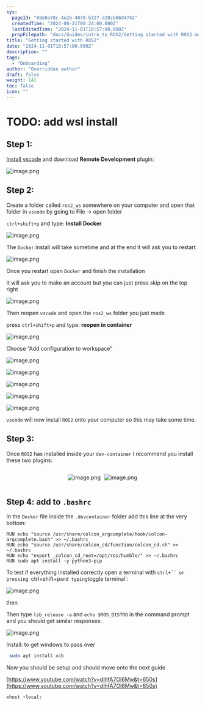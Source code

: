 ```yaml
---
sys:
  pageId: "89e0a78c-4e2b-4070-b327-d28cb0694742"
  createdTime: "2024-08-21T00:24:00.000Z"
  lastEditedTime: "2024-11-01T18:57:00.000Z"
  propFilepath: "docs/Guides/intro_to_ROS2/Getting started with ROS2.md"
title: "Getting started with ROS2"
date: "2024-11-01T18:57:00.000Z"
description: ""
tags:
  - "Onboarding"
author: "Overridden author"
draft: false
weight: 141
toc: false
icon: ""
---
```


# TODO: add wsl install

## Step 1:

[Install vscode](https://code.visualstudio.com/download) and download **Remote Development** plugin:

![image.png](https://prod-files-secure.s3.us-west-2.amazonaws.com/d518164a-d88e-44d1-a4ee-3adb3bd8bce0/efb52993-1881-4a40-b95e-6f020334f022/image.png?X-Amz-Algorithm=AWS4-HMAC-SHA256&X-Amz-Content-Sha256=UNSIGNED-PAYLOAD&X-Amz-Credential=ASIAZI2LB466TPUOAGZO%2F20250202%2Fus-west-2%2Fs3%2Faws4_request&X-Amz-Date=20250202T180855Z&X-Amz-Expires=3600&X-Amz-Security-Token=IQoJb3JpZ2luX2VjEOr%2F%2F%2F%2F%2F%2F%2F%2F%2F%2FwEaCXVzLXdlc3QtMiJHMEUCIQCv8wK0sE4x1PAF8LhTC6P7MtEvMm2wFlAjFhAq3I1%2F4AIgXPnDGKzQwhPH04X48bd5Qm6HSWBrB0Gmjv28I5yFyBMqiAQI8%2F%2F%2F%2F%2F%2F%2F%2F%2F%2F%2FARAAGgw2Mzc0MjMxODM4MDUiDPVqJ5XncZ%2BYVftkiSrcA61EF8%2B6XnFuE27a2qarWsYMC86QVAPvDESb3drhBuwt0Yor1h%2FETwWdzOIVj4OJQ2%2ByUwHoTz5k6%2Bfy09oyZBcoQlwPDGh0U1yiyIJUdBBsgtnxrH%2Fq5cJphVYqt1e1fJzDtkWsg%2BY1iqEh%2F3JNRiC2Xf0u4L9ezdFAn4SaCzaTBeO9Gcf4dAoGK%2B%2BcaPppQMkl0D7vEdSuPqV3JH3MGihMsL%2FcB34gpPF95lYXKSGPto6X4xb8XykbrWAxtJBMy8y3oYQ3iKTtxtbFkMWQx8preubm2xmoAT3pQeEZwWDbjlH%2FQAT0m1zts5YXQTHZEbiwQ46LwQg7ObO2IX0G%2BjCkL3NOwgTIg4iF5mMGC%2BGsLhPCyaG%2F5LYbRWyi8UklsMsGS997cbmWbc%2B7W%2BxKr1ux1s1Y06DIoAbf4xtoOrp6vlcMLtoOc2XkwNdYP8cWyRkOyY%2FvejrgWZKp316KWIYwqXdnqm%2F8h%2BGwJrsj2OcJjKgGJ4220tFuVCDZy8CpcEzlW05JJncFmRs2wa5deo%2Bj78zAwP%2BAKRUbgC4%2FgNCCoehH8ZadAQ7J0KaUi%2F3i7eaZG5wLsqWYbiCO8QDW4BkMGmS%2BJM4QydU7zhjsGovnwg0p%2BK2MYHgxC2S4MIje%2FrwGOqUBsnpLBntKnH7YDtIAzbG1ntl3hQwWylMbM%2B9%2FBFugRGkQbwp4V2jff4ytT%2BGpCAJRRKFiR9IdTIIw4q3MhLBss43np8owxVYgnb%2FX2Yc1d5j3VJV3KxDFbOhAABm99RPZPbRxiVw8KMjZ1fbWK1s9PROloIgoPJ7jjmie8Dd4aO5layAGa711GiAbBNwGkyUmCi6txvdB2iTLLqGi3Xbwc3sVq4ze&X-Amz-Signature=694c4665a5c728902cdda9644f2423727eacf4430e99e90f8cab38530f1e15c0&X-Amz-SignedHeaders=host&x-id=GetObject)

## Step 2:

Create a folder called `ros2_ws` somewhere on your computer and open that folder in `vscode` by going to File → open folder 

`ctrl+shift+p` and type: **Install Docker**

![image.png](https://prod-files-secure.s3.us-west-2.amazonaws.com/d518164a-d88e-44d1-a4ee-3adb3bd8bce0/2269dc0e-1cd5-47ff-bceb-c04ad9b2eab0/image.png?X-Amz-Algorithm=AWS4-HMAC-SHA256&X-Amz-Content-Sha256=UNSIGNED-PAYLOAD&X-Amz-Credential=ASIAZI2LB466TPUOAGZO%2F20250202%2Fus-west-2%2Fs3%2Faws4_request&X-Amz-Date=20250202T180855Z&X-Amz-Expires=3600&X-Amz-Security-Token=IQoJb3JpZ2luX2VjEOr%2F%2F%2F%2F%2F%2F%2F%2F%2F%2FwEaCXVzLXdlc3QtMiJHMEUCIQCv8wK0sE4x1PAF8LhTC6P7MtEvMm2wFlAjFhAq3I1%2F4AIgXPnDGKzQwhPH04X48bd5Qm6HSWBrB0Gmjv28I5yFyBMqiAQI8%2F%2F%2F%2F%2F%2F%2F%2F%2F%2F%2FARAAGgw2Mzc0MjMxODM4MDUiDPVqJ5XncZ%2BYVftkiSrcA61EF8%2B6XnFuE27a2qarWsYMC86QVAPvDESb3drhBuwt0Yor1h%2FETwWdzOIVj4OJQ2%2ByUwHoTz5k6%2Bfy09oyZBcoQlwPDGh0U1yiyIJUdBBsgtnxrH%2Fq5cJphVYqt1e1fJzDtkWsg%2BY1iqEh%2F3JNRiC2Xf0u4L9ezdFAn4SaCzaTBeO9Gcf4dAoGK%2B%2BcaPppQMkl0D7vEdSuPqV3JH3MGihMsL%2FcB34gpPF95lYXKSGPto6X4xb8XykbrWAxtJBMy8y3oYQ3iKTtxtbFkMWQx8preubm2xmoAT3pQeEZwWDbjlH%2FQAT0m1zts5YXQTHZEbiwQ46LwQg7ObO2IX0G%2BjCkL3NOwgTIg4iF5mMGC%2BGsLhPCyaG%2F5LYbRWyi8UklsMsGS997cbmWbc%2B7W%2BxKr1ux1s1Y06DIoAbf4xtoOrp6vlcMLtoOc2XkwNdYP8cWyRkOyY%2FvejrgWZKp316KWIYwqXdnqm%2F8h%2BGwJrsj2OcJjKgGJ4220tFuVCDZy8CpcEzlW05JJncFmRs2wa5deo%2Bj78zAwP%2BAKRUbgC4%2FgNCCoehH8ZadAQ7J0KaUi%2F3i7eaZG5wLsqWYbiCO8QDW4BkMGmS%2BJM4QydU7zhjsGovnwg0p%2BK2MYHgxC2S4MIje%2FrwGOqUBsnpLBntKnH7YDtIAzbG1ntl3hQwWylMbM%2B9%2FBFugRGkQbwp4V2jff4ytT%2BGpCAJRRKFiR9IdTIIw4q3MhLBss43np8owxVYgnb%2FX2Yc1d5j3VJV3KxDFbOhAABm99RPZPbRxiVw8KMjZ1fbWK1s9PROloIgoPJ7jjmie8Dd4aO5layAGa711GiAbBNwGkyUmCi6txvdB2iTLLqGi3Xbwc3sVq4ze&X-Amz-Signature=f7334428e27d734323f51bff5d2848a76dc794a8593f5792024d087f9d876ce5&X-Amz-SignedHeaders=host&x-id=GetObject)

The `Docker` install will take sometime and at the end it will ask you to restart

![image.png](https://prod-files-secure.s3.us-west-2.amazonaws.com/d518164a-d88e-44d1-a4ee-3adb3bd8bce0/ed233f78-be33-4b1f-b89c-9c346c0e961e/image.png?X-Amz-Algorithm=AWS4-HMAC-SHA256&X-Amz-Content-Sha256=UNSIGNED-PAYLOAD&X-Amz-Credential=ASIAZI2LB466TPUOAGZO%2F20250202%2Fus-west-2%2Fs3%2Faws4_request&X-Amz-Date=20250202T180855Z&X-Amz-Expires=3600&X-Amz-Security-Token=IQoJb3JpZ2luX2VjEOr%2F%2F%2F%2F%2F%2F%2F%2F%2F%2FwEaCXVzLXdlc3QtMiJHMEUCIQCv8wK0sE4x1PAF8LhTC6P7MtEvMm2wFlAjFhAq3I1%2F4AIgXPnDGKzQwhPH04X48bd5Qm6HSWBrB0Gmjv28I5yFyBMqiAQI8%2F%2F%2F%2F%2F%2F%2F%2F%2F%2F%2FARAAGgw2Mzc0MjMxODM4MDUiDPVqJ5XncZ%2BYVftkiSrcA61EF8%2B6XnFuE27a2qarWsYMC86QVAPvDESb3drhBuwt0Yor1h%2FETwWdzOIVj4OJQ2%2ByUwHoTz5k6%2Bfy09oyZBcoQlwPDGh0U1yiyIJUdBBsgtnxrH%2Fq5cJphVYqt1e1fJzDtkWsg%2BY1iqEh%2F3JNRiC2Xf0u4L9ezdFAn4SaCzaTBeO9Gcf4dAoGK%2B%2BcaPppQMkl0D7vEdSuPqV3JH3MGihMsL%2FcB34gpPF95lYXKSGPto6X4xb8XykbrWAxtJBMy8y3oYQ3iKTtxtbFkMWQx8preubm2xmoAT3pQeEZwWDbjlH%2FQAT0m1zts5YXQTHZEbiwQ46LwQg7ObO2IX0G%2BjCkL3NOwgTIg4iF5mMGC%2BGsLhPCyaG%2F5LYbRWyi8UklsMsGS997cbmWbc%2B7W%2BxKr1ux1s1Y06DIoAbf4xtoOrp6vlcMLtoOc2XkwNdYP8cWyRkOyY%2FvejrgWZKp316KWIYwqXdnqm%2F8h%2BGwJrsj2OcJjKgGJ4220tFuVCDZy8CpcEzlW05JJncFmRs2wa5deo%2Bj78zAwP%2BAKRUbgC4%2FgNCCoehH8ZadAQ7J0KaUi%2F3i7eaZG5wLsqWYbiCO8QDW4BkMGmS%2BJM4QydU7zhjsGovnwg0p%2BK2MYHgxC2S4MIje%2FrwGOqUBsnpLBntKnH7YDtIAzbG1ntl3hQwWylMbM%2B9%2FBFugRGkQbwp4V2jff4ytT%2BGpCAJRRKFiR9IdTIIw4q3MhLBss43np8owxVYgnb%2FX2Yc1d5j3VJV3KxDFbOhAABm99RPZPbRxiVw8KMjZ1fbWK1s9PROloIgoPJ7jjmie8Dd4aO5layAGa711GiAbBNwGkyUmCi6txvdB2iTLLqGi3Xbwc3sVq4ze&X-Amz-Signature=a17ab72b874c3cb95e2356d362f52b8e11de6911c707cd714b34728d7576e0e6&X-Amz-SignedHeaders=host&x-id=GetObject)

Once you restart open `Docker` and finish the installation

It will ask you to make an account but you can just press skip on the top right

![image.png](https://prod-files-secure.s3.us-west-2.amazonaws.com/d518164a-d88e-44d1-a4ee-3adb3bd8bce0/21010ad9-1659-4fd9-9f59-9932a09b2a3d/image.png?X-Amz-Algorithm=AWS4-HMAC-SHA256&X-Amz-Content-Sha256=UNSIGNED-PAYLOAD&X-Amz-Credential=ASIAZI2LB466TPUOAGZO%2F20250202%2Fus-west-2%2Fs3%2Faws4_request&X-Amz-Date=20250202T180855Z&X-Amz-Expires=3600&X-Amz-Security-Token=IQoJb3JpZ2luX2VjEOr%2F%2F%2F%2F%2F%2F%2F%2F%2F%2FwEaCXVzLXdlc3QtMiJHMEUCIQCv8wK0sE4x1PAF8LhTC6P7MtEvMm2wFlAjFhAq3I1%2F4AIgXPnDGKzQwhPH04X48bd5Qm6HSWBrB0Gmjv28I5yFyBMqiAQI8%2F%2F%2F%2F%2F%2F%2F%2F%2F%2F%2FARAAGgw2Mzc0MjMxODM4MDUiDPVqJ5XncZ%2BYVftkiSrcA61EF8%2B6XnFuE27a2qarWsYMC86QVAPvDESb3drhBuwt0Yor1h%2FETwWdzOIVj4OJQ2%2ByUwHoTz5k6%2Bfy09oyZBcoQlwPDGh0U1yiyIJUdBBsgtnxrH%2Fq5cJphVYqt1e1fJzDtkWsg%2BY1iqEh%2F3JNRiC2Xf0u4L9ezdFAn4SaCzaTBeO9Gcf4dAoGK%2B%2BcaPppQMkl0D7vEdSuPqV3JH3MGihMsL%2FcB34gpPF95lYXKSGPto6X4xb8XykbrWAxtJBMy8y3oYQ3iKTtxtbFkMWQx8preubm2xmoAT3pQeEZwWDbjlH%2FQAT0m1zts5YXQTHZEbiwQ46LwQg7ObO2IX0G%2BjCkL3NOwgTIg4iF5mMGC%2BGsLhPCyaG%2F5LYbRWyi8UklsMsGS997cbmWbc%2B7W%2BxKr1ux1s1Y06DIoAbf4xtoOrp6vlcMLtoOc2XkwNdYP8cWyRkOyY%2FvejrgWZKp316KWIYwqXdnqm%2F8h%2BGwJrsj2OcJjKgGJ4220tFuVCDZy8CpcEzlW05JJncFmRs2wa5deo%2Bj78zAwP%2BAKRUbgC4%2FgNCCoehH8ZadAQ7J0KaUi%2F3i7eaZG5wLsqWYbiCO8QDW4BkMGmS%2BJM4QydU7zhjsGovnwg0p%2BK2MYHgxC2S4MIje%2FrwGOqUBsnpLBntKnH7YDtIAzbG1ntl3hQwWylMbM%2B9%2FBFugRGkQbwp4V2jff4ytT%2BGpCAJRRKFiR9IdTIIw4q3MhLBss43np8owxVYgnb%2FX2Yc1d5j3VJV3KxDFbOhAABm99RPZPbRxiVw8KMjZ1fbWK1s9PROloIgoPJ7jjmie8Dd4aO5layAGa711GiAbBNwGkyUmCi6txvdB2iTLLqGi3Xbwc3sVq4ze&X-Amz-Signature=df455c78fdcf25305e7bb364b4a904a0df27945efff78f441e2846754cac3b60&X-Amz-SignedHeaders=host&x-id=GetObject)

Then reopen `vscode` and open the `ros2_ws` folder you just made

press `ctrl+shift+p` and type: **reopen in container**

![image.png](https://prod-files-secure.s3.us-west-2.amazonaws.com/d518164a-d88e-44d1-a4ee-3adb3bd8bce0/4e93b8c2-41ad-488c-8095-c74205196118/image.png?X-Amz-Algorithm=AWS4-HMAC-SHA256&X-Amz-Content-Sha256=UNSIGNED-PAYLOAD&X-Amz-Credential=ASIAZI2LB466TPUOAGZO%2F20250202%2Fus-west-2%2Fs3%2Faws4_request&X-Amz-Date=20250202T180855Z&X-Amz-Expires=3600&X-Amz-Security-Token=IQoJb3JpZ2luX2VjEOr%2F%2F%2F%2F%2F%2F%2F%2F%2F%2FwEaCXVzLXdlc3QtMiJHMEUCIQCv8wK0sE4x1PAF8LhTC6P7MtEvMm2wFlAjFhAq3I1%2F4AIgXPnDGKzQwhPH04X48bd5Qm6HSWBrB0Gmjv28I5yFyBMqiAQI8%2F%2F%2F%2F%2F%2F%2F%2F%2F%2F%2FARAAGgw2Mzc0MjMxODM4MDUiDPVqJ5XncZ%2BYVftkiSrcA61EF8%2B6XnFuE27a2qarWsYMC86QVAPvDESb3drhBuwt0Yor1h%2FETwWdzOIVj4OJQ2%2ByUwHoTz5k6%2Bfy09oyZBcoQlwPDGh0U1yiyIJUdBBsgtnxrH%2Fq5cJphVYqt1e1fJzDtkWsg%2BY1iqEh%2F3JNRiC2Xf0u4L9ezdFAn4SaCzaTBeO9Gcf4dAoGK%2B%2BcaPppQMkl0D7vEdSuPqV3JH3MGihMsL%2FcB34gpPF95lYXKSGPto6X4xb8XykbrWAxtJBMy8y3oYQ3iKTtxtbFkMWQx8preubm2xmoAT3pQeEZwWDbjlH%2FQAT0m1zts5YXQTHZEbiwQ46LwQg7ObO2IX0G%2BjCkL3NOwgTIg4iF5mMGC%2BGsLhPCyaG%2F5LYbRWyi8UklsMsGS997cbmWbc%2B7W%2BxKr1ux1s1Y06DIoAbf4xtoOrp6vlcMLtoOc2XkwNdYP8cWyRkOyY%2FvejrgWZKp316KWIYwqXdnqm%2F8h%2BGwJrsj2OcJjKgGJ4220tFuVCDZy8CpcEzlW05JJncFmRs2wa5deo%2Bj78zAwP%2BAKRUbgC4%2FgNCCoehH8ZadAQ7J0KaUi%2F3i7eaZG5wLsqWYbiCO8QDW4BkMGmS%2BJM4QydU7zhjsGovnwg0p%2BK2MYHgxC2S4MIje%2FrwGOqUBsnpLBntKnH7YDtIAzbG1ntl3hQwWylMbM%2B9%2FBFugRGkQbwp4V2jff4ytT%2BGpCAJRRKFiR9IdTIIw4q3MhLBss43np8owxVYgnb%2FX2Yc1d5j3VJV3KxDFbOhAABm99RPZPbRxiVw8KMjZ1fbWK1s9PROloIgoPJ7jjmie8Dd4aO5layAGa711GiAbBNwGkyUmCi6txvdB2iTLLqGi3Xbwc3sVq4ze&X-Amz-Signature=bdc206c1bd7b55660fa8e7eff7b204079e7a95ba9f883c9c6027a9d9df697dc8&X-Amz-SignedHeaders=host&x-id=GetObject)

Choose “Add configuration to workspace”

![image.png](https://prod-files-secure.s3.us-west-2.amazonaws.com/d518164a-d88e-44d1-a4ee-3adb3bd8bce0/9560b282-5060-4989-ba37-97e7b2c22476/image.png?X-Amz-Algorithm=AWS4-HMAC-SHA256&X-Amz-Content-Sha256=UNSIGNED-PAYLOAD&X-Amz-Credential=ASIAZI2LB466TPUOAGZO%2F20250202%2Fus-west-2%2Fs3%2Faws4_request&X-Amz-Date=20250202T180855Z&X-Amz-Expires=3600&X-Amz-Security-Token=IQoJb3JpZ2luX2VjEOr%2F%2F%2F%2F%2F%2F%2F%2F%2F%2FwEaCXVzLXdlc3QtMiJHMEUCIQCv8wK0sE4x1PAF8LhTC6P7MtEvMm2wFlAjFhAq3I1%2F4AIgXPnDGKzQwhPH04X48bd5Qm6HSWBrB0Gmjv28I5yFyBMqiAQI8%2F%2F%2F%2F%2F%2F%2F%2F%2F%2F%2FARAAGgw2Mzc0MjMxODM4MDUiDPVqJ5XncZ%2BYVftkiSrcA61EF8%2B6XnFuE27a2qarWsYMC86QVAPvDESb3drhBuwt0Yor1h%2FETwWdzOIVj4OJQ2%2ByUwHoTz5k6%2Bfy09oyZBcoQlwPDGh0U1yiyIJUdBBsgtnxrH%2Fq5cJphVYqt1e1fJzDtkWsg%2BY1iqEh%2F3JNRiC2Xf0u4L9ezdFAn4SaCzaTBeO9Gcf4dAoGK%2B%2BcaPppQMkl0D7vEdSuPqV3JH3MGihMsL%2FcB34gpPF95lYXKSGPto6X4xb8XykbrWAxtJBMy8y3oYQ3iKTtxtbFkMWQx8preubm2xmoAT3pQeEZwWDbjlH%2FQAT0m1zts5YXQTHZEbiwQ46LwQg7ObO2IX0G%2BjCkL3NOwgTIg4iF5mMGC%2BGsLhPCyaG%2F5LYbRWyi8UklsMsGS997cbmWbc%2B7W%2BxKr1ux1s1Y06DIoAbf4xtoOrp6vlcMLtoOc2XkwNdYP8cWyRkOyY%2FvejrgWZKp316KWIYwqXdnqm%2F8h%2BGwJrsj2OcJjKgGJ4220tFuVCDZy8CpcEzlW05JJncFmRs2wa5deo%2Bj78zAwP%2BAKRUbgC4%2FgNCCoehH8ZadAQ7J0KaUi%2F3i7eaZG5wLsqWYbiCO8QDW4BkMGmS%2BJM4QydU7zhjsGovnwg0p%2BK2MYHgxC2S4MIje%2FrwGOqUBsnpLBntKnH7YDtIAzbG1ntl3hQwWylMbM%2B9%2FBFugRGkQbwp4V2jff4ytT%2BGpCAJRRKFiR9IdTIIw4q3MhLBss43np8owxVYgnb%2FX2Yc1d5j3VJV3KxDFbOhAABm99RPZPbRxiVw8KMjZ1fbWK1s9PROloIgoPJ7jjmie8Dd4aO5layAGa711GiAbBNwGkyUmCi6txvdB2iTLLqGi3Xbwc3sVq4ze&X-Amz-Signature=ba33c103bc79fe6b81f5affbef262af9035a31d5e7bc3ceb60659b8b3220d292&X-Amz-SignedHeaders=host&x-id=GetObject)

![image.png](https://prod-files-secure.s3.us-west-2.amazonaws.com/d518164a-d88e-44d1-a4ee-3adb3bd8bce0/2ee63f81-886b-48e8-a553-dc6e5eac99e4/image.png?X-Amz-Algorithm=AWS4-HMAC-SHA256&X-Amz-Content-Sha256=UNSIGNED-PAYLOAD&X-Amz-Credential=ASIAZI2LB466TPUOAGZO%2F20250202%2Fus-west-2%2Fs3%2Faws4_request&X-Amz-Date=20250202T180855Z&X-Amz-Expires=3600&X-Amz-Security-Token=IQoJb3JpZ2luX2VjEOr%2F%2F%2F%2F%2F%2F%2F%2F%2F%2FwEaCXVzLXdlc3QtMiJHMEUCIQCv8wK0sE4x1PAF8LhTC6P7MtEvMm2wFlAjFhAq3I1%2F4AIgXPnDGKzQwhPH04X48bd5Qm6HSWBrB0Gmjv28I5yFyBMqiAQI8%2F%2F%2F%2F%2F%2F%2F%2F%2F%2F%2FARAAGgw2Mzc0MjMxODM4MDUiDPVqJ5XncZ%2BYVftkiSrcA61EF8%2B6XnFuE27a2qarWsYMC86QVAPvDESb3drhBuwt0Yor1h%2FETwWdzOIVj4OJQ2%2ByUwHoTz5k6%2Bfy09oyZBcoQlwPDGh0U1yiyIJUdBBsgtnxrH%2Fq5cJphVYqt1e1fJzDtkWsg%2BY1iqEh%2F3JNRiC2Xf0u4L9ezdFAn4SaCzaTBeO9Gcf4dAoGK%2B%2BcaPppQMkl0D7vEdSuPqV3JH3MGihMsL%2FcB34gpPF95lYXKSGPto6X4xb8XykbrWAxtJBMy8y3oYQ3iKTtxtbFkMWQx8preubm2xmoAT3pQeEZwWDbjlH%2FQAT0m1zts5YXQTHZEbiwQ46LwQg7ObO2IX0G%2BjCkL3NOwgTIg4iF5mMGC%2BGsLhPCyaG%2F5LYbRWyi8UklsMsGS997cbmWbc%2B7W%2BxKr1ux1s1Y06DIoAbf4xtoOrp6vlcMLtoOc2XkwNdYP8cWyRkOyY%2FvejrgWZKp316KWIYwqXdnqm%2F8h%2BGwJrsj2OcJjKgGJ4220tFuVCDZy8CpcEzlW05JJncFmRs2wa5deo%2Bj78zAwP%2BAKRUbgC4%2FgNCCoehH8ZadAQ7J0KaUi%2F3i7eaZG5wLsqWYbiCO8QDW4BkMGmS%2BJM4QydU7zhjsGovnwg0p%2BK2MYHgxC2S4MIje%2FrwGOqUBsnpLBntKnH7YDtIAzbG1ntl3hQwWylMbM%2B9%2FBFugRGkQbwp4V2jff4ytT%2BGpCAJRRKFiR9IdTIIw4q3MhLBss43np8owxVYgnb%2FX2Yc1d5j3VJV3KxDFbOhAABm99RPZPbRxiVw8KMjZ1fbWK1s9PROloIgoPJ7jjmie8Dd4aO5layAGa711GiAbBNwGkyUmCi6txvdB2iTLLqGi3Xbwc3sVq4ze&X-Amz-Signature=7e7a9b7532e38a29a750982eb4651f418f3cb024a4ef891a824992bbb142dfe3&X-Amz-SignedHeaders=host&x-id=GetObject)

![image.png](https://prod-files-secure.s3.us-west-2.amazonaws.com/d518164a-d88e-44d1-a4ee-3adb3bd8bce0/ae1580b2-b048-407e-aed9-b584224a7a04/image.png?X-Amz-Algorithm=AWS4-HMAC-SHA256&X-Amz-Content-Sha256=UNSIGNED-PAYLOAD&X-Amz-Credential=ASIAZI2LB466TPUOAGZO%2F20250202%2Fus-west-2%2Fs3%2Faws4_request&X-Amz-Date=20250202T180855Z&X-Amz-Expires=3600&X-Amz-Security-Token=IQoJb3JpZ2luX2VjEOr%2F%2F%2F%2F%2F%2F%2F%2F%2F%2FwEaCXVzLXdlc3QtMiJHMEUCIQCv8wK0sE4x1PAF8LhTC6P7MtEvMm2wFlAjFhAq3I1%2F4AIgXPnDGKzQwhPH04X48bd5Qm6HSWBrB0Gmjv28I5yFyBMqiAQI8%2F%2F%2F%2F%2F%2F%2F%2F%2F%2F%2FARAAGgw2Mzc0MjMxODM4MDUiDPVqJ5XncZ%2BYVftkiSrcA61EF8%2B6XnFuE27a2qarWsYMC86QVAPvDESb3drhBuwt0Yor1h%2FETwWdzOIVj4OJQ2%2ByUwHoTz5k6%2Bfy09oyZBcoQlwPDGh0U1yiyIJUdBBsgtnxrH%2Fq5cJphVYqt1e1fJzDtkWsg%2BY1iqEh%2F3JNRiC2Xf0u4L9ezdFAn4SaCzaTBeO9Gcf4dAoGK%2B%2BcaPppQMkl0D7vEdSuPqV3JH3MGihMsL%2FcB34gpPF95lYXKSGPto6X4xb8XykbrWAxtJBMy8y3oYQ3iKTtxtbFkMWQx8preubm2xmoAT3pQeEZwWDbjlH%2FQAT0m1zts5YXQTHZEbiwQ46LwQg7ObO2IX0G%2BjCkL3NOwgTIg4iF5mMGC%2BGsLhPCyaG%2F5LYbRWyi8UklsMsGS997cbmWbc%2B7W%2BxKr1ux1s1Y06DIoAbf4xtoOrp6vlcMLtoOc2XkwNdYP8cWyRkOyY%2FvejrgWZKp316KWIYwqXdnqm%2F8h%2BGwJrsj2OcJjKgGJ4220tFuVCDZy8CpcEzlW05JJncFmRs2wa5deo%2Bj78zAwP%2BAKRUbgC4%2FgNCCoehH8ZadAQ7J0KaUi%2F3i7eaZG5wLsqWYbiCO8QDW4BkMGmS%2BJM4QydU7zhjsGovnwg0p%2BK2MYHgxC2S4MIje%2FrwGOqUBsnpLBntKnH7YDtIAzbG1ntl3hQwWylMbM%2B9%2FBFugRGkQbwp4V2jff4ytT%2BGpCAJRRKFiR9IdTIIw4q3MhLBss43np8owxVYgnb%2FX2Yc1d5j3VJV3KxDFbOhAABm99RPZPbRxiVw8KMjZ1fbWK1s9PROloIgoPJ7jjmie8Dd4aO5layAGa711GiAbBNwGkyUmCi6txvdB2iTLLqGi3Xbwc3sVq4ze&X-Amz-Signature=f0d938ed7f033e0bca1aca4cc15e98161459a0aded0ca31a2ee74a22ce4f8d0c&X-Amz-SignedHeaders=host&x-id=GetObject)

![image.png](https://prod-files-secure.s3.us-west-2.amazonaws.com/d518164a-d88e-44d1-a4ee-3adb3bd8bce0/53255b28-f75e-430f-b9e3-c0ac8577e42b/image.png?X-Amz-Algorithm=AWS4-HMAC-SHA256&X-Amz-Content-Sha256=UNSIGNED-PAYLOAD&X-Amz-Credential=ASIAZI2LB466TPUOAGZO%2F20250202%2Fus-west-2%2Fs3%2Faws4_request&X-Amz-Date=20250202T180855Z&X-Amz-Expires=3600&X-Amz-Security-Token=IQoJb3JpZ2luX2VjEOr%2F%2F%2F%2F%2F%2F%2F%2F%2F%2FwEaCXVzLXdlc3QtMiJHMEUCIQCv8wK0sE4x1PAF8LhTC6P7MtEvMm2wFlAjFhAq3I1%2F4AIgXPnDGKzQwhPH04X48bd5Qm6HSWBrB0Gmjv28I5yFyBMqiAQI8%2F%2F%2F%2F%2F%2F%2F%2F%2F%2F%2FARAAGgw2Mzc0MjMxODM4MDUiDPVqJ5XncZ%2BYVftkiSrcA61EF8%2B6XnFuE27a2qarWsYMC86QVAPvDESb3drhBuwt0Yor1h%2FETwWdzOIVj4OJQ2%2ByUwHoTz5k6%2Bfy09oyZBcoQlwPDGh0U1yiyIJUdBBsgtnxrH%2Fq5cJphVYqt1e1fJzDtkWsg%2BY1iqEh%2F3JNRiC2Xf0u4L9ezdFAn4SaCzaTBeO9Gcf4dAoGK%2B%2BcaPppQMkl0D7vEdSuPqV3JH3MGihMsL%2FcB34gpPF95lYXKSGPto6X4xb8XykbrWAxtJBMy8y3oYQ3iKTtxtbFkMWQx8preubm2xmoAT3pQeEZwWDbjlH%2FQAT0m1zts5YXQTHZEbiwQ46LwQg7ObO2IX0G%2BjCkL3NOwgTIg4iF5mMGC%2BGsLhPCyaG%2F5LYbRWyi8UklsMsGS997cbmWbc%2B7W%2BxKr1ux1s1Y06DIoAbf4xtoOrp6vlcMLtoOc2XkwNdYP8cWyRkOyY%2FvejrgWZKp316KWIYwqXdnqm%2F8h%2BGwJrsj2OcJjKgGJ4220tFuVCDZy8CpcEzlW05JJncFmRs2wa5deo%2Bj78zAwP%2BAKRUbgC4%2FgNCCoehH8ZadAQ7J0KaUi%2F3i7eaZG5wLsqWYbiCO8QDW4BkMGmS%2BJM4QydU7zhjsGovnwg0p%2BK2MYHgxC2S4MIje%2FrwGOqUBsnpLBntKnH7YDtIAzbG1ntl3hQwWylMbM%2B9%2FBFugRGkQbwp4V2jff4ytT%2BGpCAJRRKFiR9IdTIIw4q3MhLBss43np8owxVYgnb%2FX2Yc1d5j3VJV3KxDFbOhAABm99RPZPbRxiVw8KMjZ1fbWK1s9PROloIgoPJ7jjmie8Dd4aO5layAGa711GiAbBNwGkyUmCi6txvdB2iTLLqGi3Xbwc3sVq4ze&X-Amz-Signature=67707660a043eb8d5ff5a9a6e5783f9313d0c85255957e32ce38a3b08144c165&X-Amz-SignedHeaders=host&x-id=GetObject)

![image.png](https://prod-files-secure.s3.us-west-2.amazonaws.com/d518164a-d88e-44d1-a4ee-3adb3bd8bce0/7c562767-5af9-4ffb-97d1-327bcdf4ee00/image.png?X-Amz-Algorithm=AWS4-HMAC-SHA256&X-Amz-Content-Sha256=UNSIGNED-PAYLOAD&X-Amz-Credential=ASIAZI2LB466TPUOAGZO%2F20250202%2Fus-west-2%2Fs3%2Faws4_request&X-Amz-Date=20250202T180855Z&X-Amz-Expires=3600&X-Amz-Security-Token=IQoJb3JpZ2luX2VjEOr%2F%2F%2F%2F%2F%2F%2F%2F%2F%2FwEaCXVzLXdlc3QtMiJHMEUCIQCv8wK0sE4x1PAF8LhTC6P7MtEvMm2wFlAjFhAq3I1%2F4AIgXPnDGKzQwhPH04X48bd5Qm6HSWBrB0Gmjv28I5yFyBMqiAQI8%2F%2F%2F%2F%2F%2F%2F%2F%2F%2F%2FARAAGgw2Mzc0MjMxODM4MDUiDPVqJ5XncZ%2BYVftkiSrcA61EF8%2B6XnFuE27a2qarWsYMC86QVAPvDESb3drhBuwt0Yor1h%2FETwWdzOIVj4OJQ2%2ByUwHoTz5k6%2Bfy09oyZBcoQlwPDGh0U1yiyIJUdBBsgtnxrH%2Fq5cJphVYqt1e1fJzDtkWsg%2BY1iqEh%2F3JNRiC2Xf0u4L9ezdFAn4SaCzaTBeO9Gcf4dAoGK%2B%2BcaPppQMkl0D7vEdSuPqV3JH3MGihMsL%2FcB34gpPF95lYXKSGPto6X4xb8XykbrWAxtJBMy8y3oYQ3iKTtxtbFkMWQx8preubm2xmoAT3pQeEZwWDbjlH%2FQAT0m1zts5YXQTHZEbiwQ46LwQg7ObO2IX0G%2BjCkL3NOwgTIg4iF5mMGC%2BGsLhPCyaG%2F5LYbRWyi8UklsMsGS997cbmWbc%2B7W%2BxKr1ux1s1Y06DIoAbf4xtoOrp6vlcMLtoOc2XkwNdYP8cWyRkOyY%2FvejrgWZKp316KWIYwqXdnqm%2F8h%2BGwJrsj2OcJjKgGJ4220tFuVCDZy8CpcEzlW05JJncFmRs2wa5deo%2Bj78zAwP%2BAKRUbgC4%2FgNCCoehH8ZadAQ7J0KaUi%2F3i7eaZG5wLsqWYbiCO8QDW4BkMGmS%2BJM4QydU7zhjsGovnwg0p%2BK2MYHgxC2S4MIje%2FrwGOqUBsnpLBntKnH7YDtIAzbG1ntl3hQwWylMbM%2B9%2FBFugRGkQbwp4V2jff4ytT%2BGpCAJRRKFiR9IdTIIw4q3MhLBss43np8owxVYgnb%2FX2Yc1d5j3VJV3KxDFbOhAABm99RPZPbRxiVw8KMjZ1fbWK1s9PROloIgoPJ7jjmie8Dd4aO5layAGa711GiAbBNwGkyUmCi6txvdB2iTLLqGi3Xbwc3sVq4ze&X-Amz-Signature=5f288a8e8c262331373a4eea3e7213fd5f72e0c58429fa38d39cbf7d2d520ad4&X-Amz-SignedHeaders=host&x-id=GetObject)

`vscode` will now install `ROS2` onto your computer so this may take some time.

## Step 3:

Once `ROS2` has installed inside your `dev-container` I recommend you install these two plugins:

<div style="display: flex;flex-direction: row; column-gap:10px; max-width: 630px;justify-content: center;">
<div>

![image.png](https://prod-files-secure.s3.us-west-2.amazonaws.com/d518164a-d88e-44d1-a4ee-3adb3bd8bce0/3fc3d550-5a54-4ba1-ba6b-faa01cdb7369/image.png?X-Amz-Algorithm=AWS4-HMAC-SHA256&X-Amz-Content-Sha256=UNSIGNED-PAYLOAD&X-Amz-Credential=ASIAZI2LB466Q5U7F3PQ%2F20250202%2Fus-west-2%2Fs3%2Faws4_request&X-Amz-Date=20250202T180857Z&X-Amz-Expires=3600&X-Amz-Security-Token=IQoJb3JpZ2luX2VjEOr%2F%2F%2F%2F%2F%2F%2F%2F%2F%2FwEaCXVzLXdlc3QtMiJHMEUCIGgi%2B%2BvKeiYTQDVuRMb1wRThTY%2BUoiFxD3v5b3814LH2AiEA0DkuxU4zicuJ4k00ZGpNag0yiHMNEDnym467STHioDQqiAQI8%2F%2F%2F%2F%2F%2F%2F%2F%2F%2F%2FARAAGgw2Mzc0MjMxODM4MDUiDBS4evGnJ047nVjuLSrcA9Y6jG2yVGRwi5AAGkVIDoL1YRqNmbKFe%2BKHDK3v7yFO%2FugC9ipltLPKFAQJpIbhbmjyPmZGj6TNnkWm3QCInBQA%2FpPbNMuVwxFZI0jyRq1ClR6NVda4lZgmJ1LOmvhtMppPq3%2FP%2Fj%2BuwSgmPstBX5IW5dfnMFCHnmQdPDZztzYTiSukQp7MRvSUaI8qtp2dew6BD%2FiG8lMj%2BmFD7sjTxarxunImVWkKnlbhAFHlkJytKMjQ%2BxTih5GXn1SwdpWk5BSTdATFNh35SY5buOxzZrn0Gs9%2BYiwf9P38fWSx0XOHmxwHaPxZ58wu1at8sHKP3D%2FEbKe2GJTGwSLiKs96qJ%2FE8xY%2FvWLv7BA1EIcox424SoYYs%2F%2F3t7EniC4kYDDgF32HbF3iF1DYKYXkf9%2FEwnpR6%2Fyry3DxbUFf1hQQTRcRYdjwCacz%2FICe%2BXOAV05xvrOA%2FlErv9lJMckjgG%2F3L5IODB%2FfTm2BlruRAJ%2FZU4dHRtqGRcaB%2BIrW0BELW5qwnvAW88Yph00JeJLclVwvXQeHvnU7uQIyUBdQwg2NJa2YfDDDUAhzOY%2BtT7QKr4Dbz8B6QcOwL6jVrV0sf9%2FojDKb%2B4%2BVWcZTywQAfSh4MowqynOEy1iVfyz2mm%2BTMJbi%2FrwGOqUBoM%2BXdcgU%2BG4kx2oQY1%2FE4NpNrF0IRAmg3cirYEjuHNFT9hBH1MVfIg40o8wjxyBCxHpdpOO2J5uMQjGR3BNhuvTddhOQMSQ7AHsxHSf0YnSKikugg8J%2BFfe0npHIsAuGMD3bqnBYghwKScMI15qNrK5qLervO%2Flfzyh6AKS7WdKikFIXvxkfnibiImLqJapaY%2FpXBnwSANoZBrq9IvP49Dhvv6hN&X-Amz-Signature=10bbde9f7c04b735f474f00337483232f2100dc688f672e951ee53ac5674a198&X-Amz-SignedHeaders=host&x-id=GetObject)

</div>
<div>

![image.png](https://prod-files-secure.s3.us-west-2.amazonaws.com/d518164a-d88e-44d1-a4ee-3adb3bd8bce0/d994cc66-13c2-4093-a5a3-f84cf4601a82/image.png?X-Amz-Algorithm=AWS4-HMAC-SHA256&X-Amz-Content-Sha256=UNSIGNED-PAYLOAD&X-Amz-Credential=ASIAZI2LB4663LKYEPSB%2F20250202%2Fus-west-2%2Fs3%2Faws4_request&X-Amz-Date=20250202T180857Z&X-Amz-Expires=3600&X-Amz-Security-Token=IQoJb3JpZ2luX2VjEOT%2F%2F%2F%2F%2F%2F%2F%2F%2F%2FwEaCXVzLXdlc3QtMiJHMEUCIB3VDdlgyPkSYRQjH%2BGpMLoJoo98cMJaIdOKvloRP3ryAiEA2b0QN50A3gQWPC8JkifIP9HgD5U7VM2FDQjPl%2Fj9vDQqiAQI7f%2F%2F%2F%2F%2F%2F%2F%2F%2F%2FARAAGgw2Mzc0MjMxODM4MDUiDEEh7oHtDyjqaeUr6ircA4puoMGHhn2IaFoIiEa7H9%2Baq4xDyLsMrgF4DcurJ7zHfIJq%2Ba1c71F38LKVn7PF1hECWd635%2ByideANAkz5TfA1vyHFWbZ%2Fxb4y9CtjUnlZbrhpGZKYlP0sUEFl4ggcYMg1SS01E8GTvCLT4tfw%2F8dobUu8i5LFvUpHBuZT3oMxR1jm2Jw%2FhJPMs0RjjEFJjL58fOYO7FTlCZDX0pfQ0IF608H7k5h9IYaBFUUIFsMMDpjMWkoK6WNqMYe33N9HtfnS9VRhLe8KiZEpfj%2B8Sc0Xo4FtUJgBQB3U9yS%2F%2BqtidrvxqRoGCkssbxyKjvkbgqn9Bd%2FAp%2Bj0brd%2Fg%2BfzGCfxqefsD68%2B6twYslXejtymIUdMYXgaNDvXEcMF0USegcrY6ujG%2F%2FcWTtoff%2BGVk%2BATga8AAC8BnR1v7oVtiFUnfsUFS6F2JgiRAI5phHP0ApCzya1MDEIGNpqvY2vwtK%2BkzcWQEJ4xqSXCn5i0b3oPmmgp6sixNGZgXDiuyw23fcqS2jb1CGv79p7Cga8kTJfOxr9ySC1hPdJa7uGjIkSqrQZRFWIHIgyjmGDULMetBQH7Ke5QbNWbLbWpLQKNHAfT7B4Azqoz5zynYPNcuRQWyl3iDB45iv6k3IAVMNLD%2FbwGOqUB2nkxalxVT%2F4Szx2gXeASNNsyvxalkOF2WrR%2BD%2BL5k6AggNgpkRVbYjD2run4eMDx%2FDAK52bCQxdJM3T1egOttKoJMLlrkScozRtC7Sk0PF0%2BGjuKTzUNmPjTDB8re39cDh9H55JR6o9EVef4b%2BG577N02TqRsw7dWAHcUCEtvGDFE%2BaWhsHdiVo60kPAKb4uUq4ZxRo5rLXA5VdzrtiUXOQFrGs7&X-Amz-Signature=8ec021c832e3f06d9eef363a661ad172c8686ee431b198e38f7889d93e257f28&X-Amz-SignedHeaders=host&x-id=GetObject)

</div>
</div>

## Step 4: add to `.bashrc`

In the `Docker` file inside the `.devcontainer` folder add this line at the very bottom: 

```docker
RUN echo "source /usr/share/colcon_argcomplete/hook/colcon-argcomplete.bash" >> ~/.bashrc
RUN echo "source /usr/share/colcon_cd/function/colcon_cd.sh" >> ~/.bashrc
RUN echo "export _colcon_cd_root=/opt/ros/humble/" >> ~/.bashrc
RUN sudo apt install -y python3-pip 
```

To test if everything installed correctly open a terminal with `ctrl+`` or pressing `ctrl+shift+p` and typing `toggle terminal`:

![image.png](https://prod-files-secure.s3.us-west-2.amazonaws.com/d518164a-d88e-44d1-a4ee-3adb3bd8bce0/6a4943d8-b04e-4c02-9a58-775f3384d1a5/image.png?X-Amz-Algorithm=AWS4-HMAC-SHA256&X-Amz-Content-Sha256=UNSIGNED-PAYLOAD&X-Amz-Credential=ASIAZI2LB466TPUOAGZO%2F20250202%2Fus-west-2%2Fs3%2Faws4_request&X-Amz-Date=20250202T180855Z&X-Amz-Expires=3600&X-Amz-Security-Token=IQoJb3JpZ2luX2VjEOr%2F%2F%2F%2F%2F%2F%2F%2F%2F%2FwEaCXVzLXdlc3QtMiJHMEUCIQCv8wK0sE4x1PAF8LhTC6P7MtEvMm2wFlAjFhAq3I1%2F4AIgXPnDGKzQwhPH04X48bd5Qm6HSWBrB0Gmjv28I5yFyBMqiAQI8%2F%2F%2F%2F%2F%2F%2F%2F%2F%2F%2FARAAGgw2Mzc0MjMxODM4MDUiDPVqJ5XncZ%2BYVftkiSrcA61EF8%2B6XnFuE27a2qarWsYMC86QVAPvDESb3drhBuwt0Yor1h%2FETwWdzOIVj4OJQ2%2ByUwHoTz5k6%2Bfy09oyZBcoQlwPDGh0U1yiyIJUdBBsgtnxrH%2Fq5cJphVYqt1e1fJzDtkWsg%2BY1iqEh%2F3JNRiC2Xf0u4L9ezdFAn4SaCzaTBeO9Gcf4dAoGK%2B%2BcaPppQMkl0D7vEdSuPqV3JH3MGihMsL%2FcB34gpPF95lYXKSGPto6X4xb8XykbrWAxtJBMy8y3oYQ3iKTtxtbFkMWQx8preubm2xmoAT3pQeEZwWDbjlH%2FQAT0m1zts5YXQTHZEbiwQ46LwQg7ObO2IX0G%2BjCkL3NOwgTIg4iF5mMGC%2BGsLhPCyaG%2F5LYbRWyi8UklsMsGS997cbmWbc%2B7W%2BxKr1ux1s1Y06DIoAbf4xtoOrp6vlcMLtoOc2XkwNdYP8cWyRkOyY%2FvejrgWZKp316KWIYwqXdnqm%2F8h%2BGwJrsj2OcJjKgGJ4220tFuVCDZy8CpcEzlW05JJncFmRs2wa5deo%2Bj78zAwP%2BAKRUbgC4%2FgNCCoehH8ZadAQ7J0KaUi%2F3i7eaZG5wLsqWYbiCO8QDW4BkMGmS%2BJM4QydU7zhjsGovnwg0p%2BK2MYHgxC2S4MIje%2FrwGOqUBsnpLBntKnH7YDtIAzbG1ntl3hQwWylMbM%2B9%2FBFugRGkQbwp4V2jff4ytT%2BGpCAJRRKFiR9IdTIIw4q3MhLBss43np8owxVYgnb%2FX2Yc1d5j3VJV3KxDFbOhAABm99RPZPbRxiVw8KMjZ1fbWK1s9PROloIgoPJ7jjmie8Dd4aO5layAGa711GiAbBNwGkyUmCi6txvdB2iTLLqGi3Xbwc3sVq4ze&X-Amz-Signature=a928ba6e99bf36c67758b3db02fe8bb7e1b985a656f369a0a7a3a3d1a77a641d&X-Amz-SignedHeaders=host&x-id=GetObject)

then 

Then type `lsb_release -a` and `echo $ROS_DISTRO` in the command prompt and you should get similar responses:

![image.png](https://prod-files-secure.s3.us-west-2.amazonaws.com/d518164a-d88e-44d1-a4ee-3adb3bd8bce0/3e635dec-a805-4e85-8b9e-d000e5b71a4e/image.png?X-Amz-Algorithm=AWS4-HMAC-SHA256&X-Amz-Content-Sha256=UNSIGNED-PAYLOAD&X-Amz-Credential=ASIAZI2LB466TPUOAGZO%2F20250202%2Fus-west-2%2Fs3%2Faws4_request&X-Amz-Date=20250202T180855Z&X-Amz-Expires=3600&X-Amz-Security-Token=IQoJb3JpZ2luX2VjEOr%2F%2F%2F%2F%2F%2F%2F%2F%2F%2FwEaCXVzLXdlc3QtMiJHMEUCIQCv8wK0sE4x1PAF8LhTC6P7MtEvMm2wFlAjFhAq3I1%2F4AIgXPnDGKzQwhPH04X48bd5Qm6HSWBrB0Gmjv28I5yFyBMqiAQI8%2F%2F%2F%2F%2F%2F%2F%2F%2F%2F%2FARAAGgw2Mzc0MjMxODM4MDUiDPVqJ5XncZ%2BYVftkiSrcA61EF8%2B6XnFuE27a2qarWsYMC86QVAPvDESb3drhBuwt0Yor1h%2FETwWdzOIVj4OJQ2%2ByUwHoTz5k6%2Bfy09oyZBcoQlwPDGh0U1yiyIJUdBBsgtnxrH%2Fq5cJphVYqt1e1fJzDtkWsg%2BY1iqEh%2F3JNRiC2Xf0u4L9ezdFAn4SaCzaTBeO9Gcf4dAoGK%2B%2BcaPppQMkl0D7vEdSuPqV3JH3MGihMsL%2FcB34gpPF95lYXKSGPto6X4xb8XykbrWAxtJBMy8y3oYQ3iKTtxtbFkMWQx8preubm2xmoAT3pQeEZwWDbjlH%2FQAT0m1zts5YXQTHZEbiwQ46LwQg7ObO2IX0G%2BjCkL3NOwgTIg4iF5mMGC%2BGsLhPCyaG%2F5LYbRWyi8UklsMsGS997cbmWbc%2B7W%2BxKr1ux1s1Y06DIoAbf4xtoOrp6vlcMLtoOc2XkwNdYP8cWyRkOyY%2FvejrgWZKp316KWIYwqXdnqm%2F8h%2BGwJrsj2OcJjKgGJ4220tFuVCDZy8CpcEzlW05JJncFmRs2wa5deo%2Bj78zAwP%2BAKRUbgC4%2FgNCCoehH8ZadAQ7J0KaUi%2F3i7eaZG5wLsqWYbiCO8QDW4BkMGmS%2BJM4QydU7zhjsGovnwg0p%2BK2MYHgxC2S4MIje%2FrwGOqUBsnpLBntKnH7YDtIAzbG1ntl3hQwWylMbM%2B9%2FBFugRGkQbwp4V2jff4ytT%2BGpCAJRRKFiR9IdTIIw4q3MhLBss43np8owxVYgnb%2FX2Yc1d5j3VJV3KxDFbOhAABm99RPZPbRxiVw8KMjZ1fbWK1s9PROloIgoPJ7jjmie8Dd4aO5layAGa711GiAbBNwGkyUmCi6txvdB2iTLLqGi3Xbwc3sVq4ze&X-Amz-Signature=8d0e099a2c280bdae3f0624d9b52da1739cd492c89c9d31326ab7be397ea200a&X-Amz-SignedHeaders=host&x-id=GetObject)

Install:  to get windows to pass over

```bash
 sudo apt install xcb
```

Now you should be setup and should move onto the next guide 

[https://www.youtube.com/watch?v=dihfA7Ol6Mw&t=650s](https://www.youtube.com/watch?v=dihfA7Ol6Mw&t=650s)

```python
xhost +local:
```
